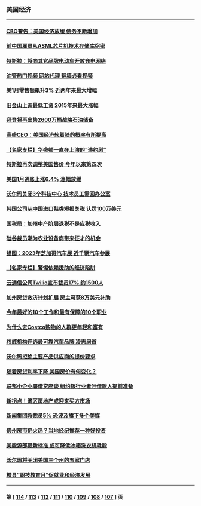 ### 美国经济
---
#### [CBO警告：美国经济放缓 债务不断增加](../../pages/ncid1078158/n13930813.md?02162045) 
#### [前中国雇员从ASML芯片机技术存储库窃密](../../pages/ncid1078158/n13930758.md?02162045) 
#### [特斯拉：将向其它品牌电动车开放充电网络](../../pages/ncid1078158/n13930588.md?02162045) 
#### [油管热门视频 网站代理 翻墙必看视频](http://138.2.39.72:81/youtube.html?epic-marker?02162045)
#### [美1月零售额飙升3% 近两年来最大增幅](../../pages/ncid1078158/n13930527.md?02162045) 
#### [旧金山上调最低工资 2015年来最大涨幅](../../pages/ncid1078158/n13930082.md?02162045) 
#### [拜登将再出售2600万桶战略石油储备](../../pages/ncid1078158/n13929895.md?02162045) 
#### [高盛CEO：美国经济软着陆的概率有所提高](../../pages/ncid1078158/n13929891.md?02162045) 
#### [【名家专栏】华盛顿一直在上演的“违约剧”](../../pages/ncid1078158/n13929645.md?02162045) 
#### [特斯拉再次调整美国售价 今年以来第四次](../../pages/ncid1078158/n13929751.md?02162045) 
#### [美国1月通胀上涨6.4% 涨幅放缓](../../pages/ncid1078158/n13929732.md?02162045) 
#### [沃尔玛关闭3个科技中心 技术员工需回办公室](../../pages/ncid1078158/n13929474.md?02162045) 
#### [韩国公司从中国进口鞋类短报关税 认罚100万美元](../../pages/ncid1078158/n13929373.md?02162045) 
#### [国税局：加州中产阶层退税不是应税收入](../../pages/ncid1078158/n13929394.md?02162045) 
#### [硅谷裁员潮为农业设备商带来征才的机会](../../pages/ncid1078158/n13929220.md?02162045) 
#### [组图：2023年芝加哥汽车展 近千辆汽车参展](../../pages/ncid1078158/n13928736.md?02162045) 
#### [【名家专栏】警惕依赖援助的经济陷阱](../../pages/ncid1078158/n13928980.md?02162045) 
#### [云通信公司Twilio宣布裁员17% 约1500人](../../pages/ncid1078158/n13928417.md?02162045) 
#### [加州房贷救济计划扩展 房主可获8万美元补助](../../pages/ncid1078158/n13928651.md?02162045) 
#### [今年最好的10个工作和最有保障的10个职业](../../pages/ncid1078158/n13925955.md?02162045) 
#### [为什么去Costco购物的人群更年轻和富有](../../pages/ncid1078158/n13927372.md?02162045) 
#### [权威机构评选最可靠汽车品牌 凌志居首](../../pages/ncid1078158/n13925956.md?02162045) 
#### [沃尔玛拒绝主要产品供应商的提价要求](../../pages/ncid1078158/n13927821.md?02162045) 
#### [随着房贷利率下降 美国房价有何变化？](../../pages/ncid1078158/n13927408.md?02162045) 
#### [联邦小企业署借贷座谈 纽约银行业者吁借款人提前准备](../../pages/ncid1078158/n13927424.md?02162045) 
#### [新拐点！湾区房地产或迎来买方市场](../../pages/ncid1078158/n13927436.md?02162045) 
#### [新闻集团将裁员5% 恐波及旗下多个美媒](../../pages/ncid1078158/n13927314.md?02162045) 
#### [佛州房市仍火热？当地经纪推荐一种好投资](../../pages/ncid1078158/n13927405.md?02162045) 
#### [美能源部提新标准 或可降低冰箱洗衣机耗能](../../pages/ncid1078158/n13927294.md?02162045) 
#### [沃尔玛将关闭美国三个州的五家门店](../../pages/ncid1078158/n13927295.md?02162045) 
#### [橙县“职技教育月”促就业和经济发展](../../pages/ncid1078158/n13927310.md?02162045) 

---
#### 第 [ [114](./114.md?02162045) / [113](./113.md?02162045) / [112](./112.md?02162045) / [111](./111.md?02162045) / [110](./110.md?02162045) / [109](./109.md?02162045) / [108](./108.md?02162045) / [107](./107.md?02162045) ] 页
